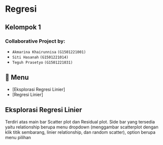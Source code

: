 # Regresi

## Kelompok 1

### Collaborative Project by:
- `Akmarina Khairunnisa` `(G1501221001)`
- `Siti Hasanah` `(G1501221014)`
- `Teguh Prasetyo` `(G1501221031)`

## :bookmark_tabs: Menu

- [Eksplorasi Regresi Linier]
- [Regresi Linier]

## Eksplorasi Regresi Linier
Terdiri atas main bar Scatter plot dan Residual plot. Side bar yang tersedia yaitu relationship berupa menu dropdown (menggambar scatterplot dengan klik titik sembarang, linier relationship, dan random scatter), option berupa menu pilihan 
